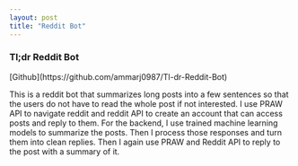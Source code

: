 ```yaml
---
layout: post
title: "Reddit Bot"
---
```


<h3> Tl;dr Reddit Bot </h3> [Github](https://github.com/ammarj0987/Tl-dr-Reddit-Bot)

<p>This is a reddit bot that summarizes long posts into a few sentences so that the users do not have to read the whole post if not interested. I use PRAW API to navigate reddit and reddit API to create an account that can access posts and reply to them. For the backend, I use trained machine learning models to summarize the posts. Then I process those responses and turn them into clean replies. Then I again use PRAW and Reddit API to reply to the post with a summary of it.</p>
